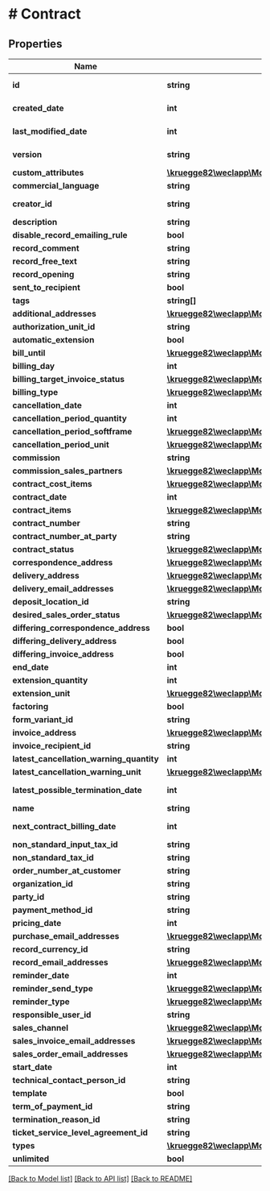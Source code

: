 # # Contract

## Properties

Name | Type | Description | Notes
------------ | ------------- | ------------- | -------------
**id** | **string** |  | [optional] [readonly]
**created_date** | **int** |  | [optional] [readonly]
**last_modified_date** | **int** |  | [optional] [readonly]
**version** | **string** |  | [optional] [readonly]
**custom_attributes** | [**\kruegge82\weclapp\Model\CustomAttribute[]**](CustomAttribute.md) |  | [optional]
**commercial_language** | **string** |  | [optional]
**creator_id** | **string** |  | [optional] [readonly]
**description** | **string** |  | [optional]
**disable_record_emailing_rule** | **bool** |  | [optional]
**record_comment** | **string** |  | [optional]
**record_free_text** | **string** |  | [optional]
**record_opening** | **string** |  | [optional]
**sent_to_recipient** | **bool** |  | [optional]
**tags** | **string[]** |  | [optional]
**additional_addresses** | [**\kruegge82\weclapp\Model\ContractAdditionalAddress[]**](ContractAdditionalAddress.md) |  | [optional]
**authorization_unit_id** | **string** |  | [optional]
**automatic_extension** | **bool** |  | [optional]
**bill_until** | [**\kruegge82\weclapp\Model\BillUntil**](BillUntil.md) |  | [optional]
**billing_day** | **int** |  | [optional]
**billing_target_invoice_status** | [**\kruegge82\weclapp\Model\DesiredInvoiceStatusType**](DesiredInvoiceStatusType.md) |  | [optional]
**billing_type** | [**\kruegge82\weclapp\Model\ContractBillingType**](ContractBillingType.md) |  | [optional]
**cancellation_date** | **int** |  | [optional]
**cancellation_period_quantity** | **int** |  | [optional]
**cancellation_period_softframe** | [**\kruegge82\weclapp\Model\ContractSoftframe**](ContractSoftframe.md) |  | [optional]
**cancellation_period_unit** | [**\kruegge82\weclapp\Model\ContractUnitType**](ContractUnitType.md) |  | [optional]
**commission** | **string** |  | [optional]
**commission_sales_partners** | [**\kruegge82\weclapp\Model\CommissionSalesPartner[]**](CommissionSalesPartner.md) |  | [optional]
**contract_cost_items** | [**\kruegge82\weclapp\Model\ContractCostItem[]**](ContractCostItem.md) |  | [optional]
**contract_date** | **int** |  | [optional]
**contract_items** | [**\kruegge82\weclapp\Model\ContractItem[]**](ContractItem.md) |  | [optional]
**contract_number** | **string** |  | [optional]
**contract_number_at_party** | **string** |  | [optional]
**contract_status** | [**\kruegge82\weclapp\Model\ContractStatus**](ContractStatus.md) |  | [optional]
**correspondence_address** | [**\kruegge82\weclapp\Model\RecordAddress**](RecordAddress.md) |  | [optional]
**delivery_address** | [**\kruegge82\weclapp\Model\RecordAddress**](RecordAddress.md) |  | [optional]
**delivery_email_addresses** | [**\kruegge82\weclapp\Model\EmailAddresses**](EmailAddresses.md) |  | [optional]
**deposit_location_id** | **string** |  | [optional]
**desired_sales_order_status** | [**\kruegge82\weclapp\Model\OrderStatusType**](OrderStatusType.md) |  | [optional]
**differing_correspondence_address** | **bool** |  | [optional]
**differing_delivery_address** | **bool** |  | [optional]
**differing_invoice_address** | **bool** |  | [optional]
**end_date** | **int** |  | [optional]
**extension_quantity** | **int** |  | [optional]
**extension_unit** | [**\kruegge82\weclapp\Model\ContractUnitType**](ContractUnitType.md) |  | [optional]
**factoring** | **bool** |  | [optional]
**form_variant_id** | **string** |  | [optional]
**invoice_address** | [**\kruegge82\weclapp\Model\RecordAddress**](RecordAddress.md) |  | [optional]
**invoice_recipient_id** | **string** |  | [optional]
**latest_cancellation_warning_quantity** | **int** |  | [optional]
**latest_cancellation_warning_unit** | [**\kruegge82\weclapp\Model\ContractUnitType**](ContractUnitType.md) |  | [optional]
**latest_possible_termination_date** | **int** |  | [optional] [readonly]
**name** | **string** |  | [optional]
**next_contract_billing_date** | **int** |  | [optional] [readonly]
**non_standard_input_tax_id** | **string** |  | [optional]
**non_standard_tax_id** | **string** |  | [optional]
**order_number_at_customer** | **string** |  | [optional]
**organization_id** | **string** |  | [optional]
**party_id** | **string** |  | [optional]
**payment_method_id** | **string** |  | [optional]
**pricing_date** | **int** |  | [optional]
**purchase_email_addresses** | [**\kruegge82\weclapp\Model\EmailAddresses**](EmailAddresses.md) |  | [optional]
**record_currency_id** | **string** |  | [optional]
**record_email_addresses** | [**\kruegge82\weclapp\Model\EmailAddresses**](EmailAddresses.md) |  | [optional]
**reminder_date** | **int** |  | [optional]
**reminder_send_type** | [**\kruegge82\weclapp\Model\ReminderSendType**](ReminderSendType.md) |  | [optional]
**reminder_type** | [**\kruegge82\weclapp\Model\ContractReminderType**](ContractReminderType.md) |  | [optional]
**responsible_user_id** | **string** |  | [optional]
**sales_channel** | [**\kruegge82\weclapp\Model\DistributionChannel**](DistributionChannel.md) |  | [optional]
**sales_invoice_email_addresses** | [**\kruegge82\weclapp\Model\EmailAddresses**](EmailAddresses.md) |  | [optional]
**sales_order_email_addresses** | [**\kruegge82\weclapp\Model\EmailAddresses**](EmailAddresses.md) |  | [optional]
**start_date** | **int** |  | [optional]
**technical_contact_person_id** | **string** |  | [optional]
**template** | **bool** |  | [optional]
**term_of_payment_id** | **string** |  | [optional]
**termination_reason_id** | **string** |  | [optional]
**ticket_service_level_agreement_id** | **string** |  | [optional]
**types** | [**\kruegge82\weclapp\Model\OnlyId[]**](OnlyId.md) |  | [optional]
**unlimited** | **bool** |  | [optional]

[[Back to Model list]](../../README.md#models) [[Back to API list]](../../README.md#endpoints) [[Back to README]](../../README.md)
